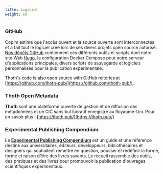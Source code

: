 ```yaml
---
title: Logiciel
weight: 60
---
```


### GitHub

Copim estime que l'accès ouvert et la source ouverte sont interconnectés et a fait tout le logiciel créé lors de ses divers projets open source autorisé. [Nos dépôts GitHub](https://github.com/COPIM) contiennent ces différents outils et scripts dont notre site Web [Hugo](https://gohugo.io/), la configuration Docker Compose pour notre serveur d'applications principales, divers scripts de sauvegarde et logiciels personnalisés pour la publication expérimentale.

Thoth's code is also open source with GitHub reitories at [https://github.com/thoth-pub/](https://github.com/thoth-pub/).

### Thoth Open Metadata

**Thoth** sont une plateforme ouverte de gestion et de diffusion des métadonnées et un CIC sans but lucratif enregistré au Royaume-Uni. Pour en savoir plus : [https://thoth.pub/](https://thoth.pub/)

### Experimental Publishing Compendium

Le **[Experimental Publishing Compendium](https://compendium.copim.ac.uk/)** est un guide et une référence destiné aux universitaires, éditeurs, développeurs, bibliothécaires et designers qui souhaitent remettre en question, pousser et redéfinir la forme, forme et raison d’être des livres savants. Le recueil rassemble des outils, des pratiques et des livres pour promouvoir la publication d'ouvrages scientifiques expérimentaux.